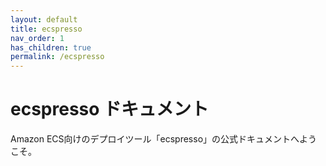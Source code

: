 ```yaml
---
layout: default
title: ecspresso
nav_order: 1
has_children: true
permalink: /ecspresso
---
```


# ecspresso ドキュメント

Amazon ECS向けのデプロイツール「ecspresso」の公式ドキュメントへようこそ。
